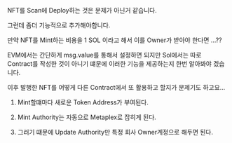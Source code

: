 NFT를 Scan에 Deploy하는 것은 문제가 아닌거 같습니다.

그런데 좀더 기능적으로 추가해야합니다.

만약 NFT를 Mint하는 비용을 1 SOL 이라고 해서 이를 Owner가 받아야 한다면 ...??

EVM에서는 간단하게 msg.value를 통해서 설정하면 되지만 Sol에서는 따로 Contract를 작성한 것이 아니기 떄문에 이러한 기능을 제공하는지 한번 알아봐야 겠습니다.

이후 발행한 NFT를 어떻게 다른 Contract에서 또 활용하고 할지가 문제기도 하고요...

1. Mint할떄마다 새로운 Token Address가 부여된다.

2. Mint Authority는 자동으로 Metaplex로 잡히게 된다.

3. 그러기 떄문에 Update Authority만 특정 회사 Owner계정으로 해두면 된다.
